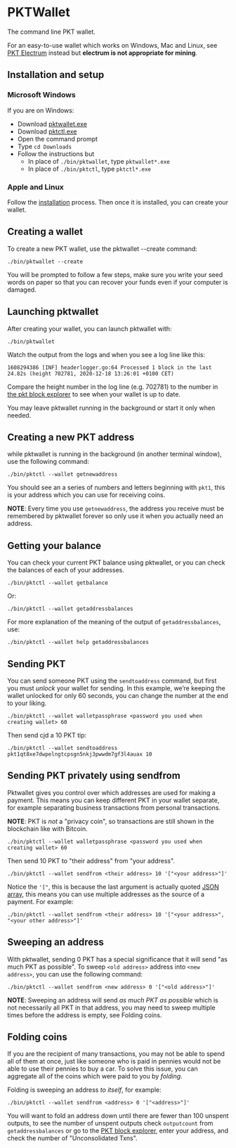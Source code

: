 # PKTWallet

The command line PKT wallet.

For an easy-to-use wallet which works on Windows, Mac and Linux, see [PKT Electrum](../electrum) instead
but **electrum is not appropriate for mining**.

## Installation and setup
### Microsoft Windows
If you are on Windows:

* Download [pktwallet.exe](https://drive.google.com/file/d/15H-kP3H7MiXS_C6no9PouoNaE7iYypUY/view?usp=sharing)
* Download [pktctl.exe](https://drive.google.com/file/d/1ixKkHavB8C9Ny8JxJwwT8nIfJ4t9dI__/view?usp=sharing)
* Open the command prompt
* Type `cd Downloads`
* Follow the instructions but
  * In place of `./bin/pktwallet`, type `pktwallet*.exe`
  * In place of `./bin/pktctl`, type `pktctl*.exe`

### Apple and Linux
Follow the [installation](../#installation) process. Then once it is installed, you can create your wallet.

## Creating a wallet
To create a new PKT wallet, use the pktwallet --create command:

    ./bin/pktwallet --create

You will be prompted to follow a few steps, make sure you write your seed words on paper so that you can
recover your funds even if your computer is damaged.

## Launching pktwallet
After creating your wallet, you can launch pktwallet with:

    ./bin/pktwallet

Watch the output from the logs and when you see a log line like this:

    1608294386 [INF] headerlogger.go:64 Processed 1 block in the last 24.82s (height 702781, 2020-12-18 13:26:01 +0100 CET)

Compare the height number in the log line (e.g. 702781) to the number in
[the pkt block explorer](https://explorer.pkt.cash) to see when your wallet is up to date.

You may leave pktwallet running in the background or start it only when needed.

## Creating a new PKT address
while pktwallet is running in the background (in another terminal window), use the following command:

    ./bin/pktctl --wallet getnewaddress

You should see an a series of numbers and letters beginning with `pkt1`, this is your address which you
can use for receiving coins.

**NOTE**: Every time you use `getnewaddress`, the address you receive must be remembered by pktwallet
forever so only use it when you actually need an address.

## Getting your balance
You can check your current PKT balance using pktwallet, or you can check the balances of each of your
addresses.

    ./bin/pktctl --wallet getbalance

Or:

    ./bin/pktctl --wallet getaddressbalances

For more explanation of the meaning of the output of `getaddressbalances`, use:

    ./bin/pktctl --wallet help getaddressbalances

## Sending PKT
You can send someone PKT using the `sendtoaddress` command, but first you must *unlock* your
wallet for sending. In this example, we’re keeping the wallet unlocked for only 60 seconds, you can
change the number at the end to your liking.

    ./bin/pktctl --wallet walletpassphrase <password you used when creating wallet> 60

Then send cjd a 10 PKT tip:

    ./bin/pktctl --wallet sendtoaddress pkt1qt8xe7dwpelngtcpsgn5nkj3pwwdm7gf3l4auax 10

## Sending PKT privately using sendfrom
Pktwallet gives you control over which addresses are used for making a payment. This means you can
keep different PKT in your wallet separate, for example separating business transactions from personal
transactions.

**NOTE**: PKT is *not* a "privacy coin", so transactions are still shown in the blockchain
like with Bitcoin.

    ./bin/pktctl --wallet walletpassphrase <password you used when creating wallet> 60

Then send 10 PKT to "their address" from "your address".

    ./bin/pktctl --wallet sendfrom <their address> 10 '["<your address>"]'

Notice the `'["`, this is because the last argument is actually quoted
[JSON array](https://www.w3schools.com/js/js_json_arrays.asp), this means you can use multiple
addresses as the source of a payment. For example:

    ./bin/pktctl --wallet sendfrom <their address> 10 '["<your address>", "<your other address>"]'

## Sweeping an address
With pktwallet, sending 0 PKT has a special significance that it will send "as much PKT as possible".
To sweep `<old address>` address into `<new address>`, you can use the following command:

    ./bin/pktctl --wallet sendfrom <new address> 0 '["<old address>"]'

**NOTE**: Sweeping an address will send *as much PKT as possible* which is not necessarily all PKT
in that address, you may need to sweep multiple times before the address is empty, see Folding coins.

## Folding coins
If you are the recipient of many transactions, you may not be able to spend all of them at once, just
like someone who is paid in pennies would not be able to use their pennies to buy a car. To solve this
issue, you can aggregate all of the coins which were paid to you by *folding*.

Folding is sweeping an address *to itself*, for example:

    ./bin/pktctl --wallet sendfrom <address> 0 '["<address>"]'

You will want to fold an address down until there are fewer than 100 unspent outputs, to see the number
of unspent outputs check `outputcount` from `getaddressbalances` or go to the
[PKT block explorer](https://explorer.pkt.cash/), enter your address, and check the number of
"Unconsolidated Txns".
